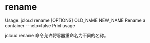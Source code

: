 # **rename**

Usage: jcloud rename [OPTIONS] OLD_NAME NEW_NAME
Rename a container
--help=false Print usage

jcloud rename
命令允许将容器重命名为不同的名称。